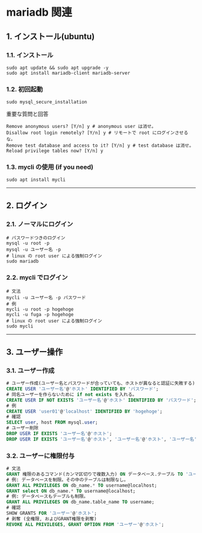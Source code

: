 # mariadb 関連

## 1. インストール(ubuntu)

### 1.1. インストール

```shell
sudo apt update && sudo apt upgrade -y
sudo apt install mariadb-client mariadb-server
```

### 1.2. 初回起動

```shell
sudo mysql_secure_installation
```

重要な質問と回答

```shell
Remove anonymous users? [Y/n] y # anonymous user は消せ。
Disallow root login remotely? [Y/n] y # リモートで root にログインさせるな。
Remove test database and access to it? [Y/n] y # test database は消せ。
Reload privilege tables now? [Y/n] y
```

### 1.3. mycli の使用 (if you need)

```shell
sudo apt install mycli
```

---

## 2. ログイン

### 2.1. ノーマルにログイン

```shell
# パスワードつきのログイン
mysql -u root -p
mysql -u ユーザー名 -p
# linux の root user による強制ログイン
sudo mariadb
```

### 2.2. mycli でログイン

```shell
# 文法
mycli -u ユーザー名 -p パスワード
# 例
mycli -u root -p hogehoge
mycli -u fuga -p hogehoge
# linux の root user による強制ログイン
sudo mycli
```

---

## 3. ユーザー操作

### 3.1. ユーザー作成

```SQL
# ユーザー作成(ユーザー名とパスワードが合っていても、ホストが異なると認証に失敗する)
CREATE USER 'ユーザー名'@'ホスト' IDENTIFIED BY 'パスワード';
# 同名ユーザーを作らないために if not exists を入れる。
CREATE USER IF NOT EXISTS 'ユーザー名'@'ホスト' IDENTIFIED BY 'パスワード';
# 例
CREATE USER 'user01'@'localhost' IDENTIFIED BY 'hogehoge';
# 確認
SELECT user, host FROM mysql.user;
# ユーザー削除
DROP USER IF EXISTS 'ユーザー名'@'ホスト';
DROP USER IF EXISTS 'ユーザー名'@'ホスト', 'ユーザー名'@'ホスト', 'ユーザー名'@'ホスト';
```

### 3.2. ユーザーに権限付与

```SQL
# 文法
GRANT 権限のあるコマンド(カンマ区切りで複数入力) ON データベース.テーブル TO 'ユーザー'@'ホスト'
# 例: データベースを制限。その中のテーブルは制限なし。
GRANT ALL PRIVILEGES ON db_name.* TO username@localhost;
GRANT select ON db_name.* TO username@localhost;
# 例: データベースもテーブルも制限。
GRANT ALL PRIVILEGES ON db_name.table_name TO username;
# 確認
SHOW GRANTS FOR 'ユーザー'@'ホスト';
# 剥奪 (全権限, およびGRANT権限を剥奪)
REVOKE ALL PRIVILEGES, GRANT OPTION FROM 'ユーザー'@'ホスト';
```
